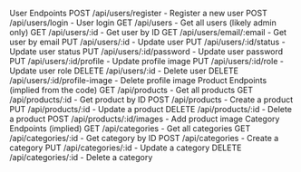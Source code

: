User Endpoints
POST /api/users/register - Register a new user
POST /api/users/login - User login
GET /api/users - Get all users (likely admin only)
GET /api/users/:id - Get user by ID
GET /api/users/email/:email - Get user by email
PUT /api/users/:id - Update user
PUT /api/users/:id/status - Update user status
PUT /api/users/:id/password - Update user password
PUT /api/users/:id/profile - Update profile image
PUT /api/users/:id/role - Update user role
DELETE /api/users/:id - Delete user
DELETE /api/users/:id/profile-image - Delete profile image
Product Endpoints (implied from the code)
GET /api/products - Get all products
GET /api/products/:id - Get product by ID
POST /api/products - Create a product
PUT /api/products/:id - Update a product
DELETE /api/products/:id - Delete a product
POST /api/products/:id/images - Add product image
Category Endpoints (implied)
GET /api/categories - Get all categories
GET /api/categories/:id - Get category by ID
POST /api/categories - Create a category
PUT /api/categories/:id - Update a category
DELETE /api/categories/:id - Delete a category